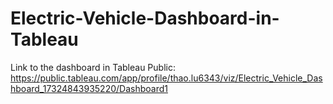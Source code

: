 # Electric-Vehicle-Dashboard-in-Tableau
Link to the dashboard in Tableau Public: https://public.tableau.com/app/profile/thao.lu6343/viz/Electric_Vehicle_Dashboard_17324843935220/Dashboard1 

